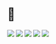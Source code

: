 # 👋

<img src="https://img.shields.io/badge/Spring-black?style=flat&logo=Spring&logoColor=#6DB33F"/> <img src="https://img.shields.io/badge/Java-blue?style=flat&logo=Java&logoColor=#6DB33F"/> <img src="https://img.shields.io/badge/MySql-white?style=flat&logo=MySQL&logoColor=#4479A1"/> <img src="https://img.shields.io/badge/JavaScript-blue?style=flat&logo=JavaScript&logoColor=#F7DF1E"/> <img src="https://img.shields.io/badge/Notion-lightgrey?style=flat&logo=Notion&logoColor=#000000"/>
